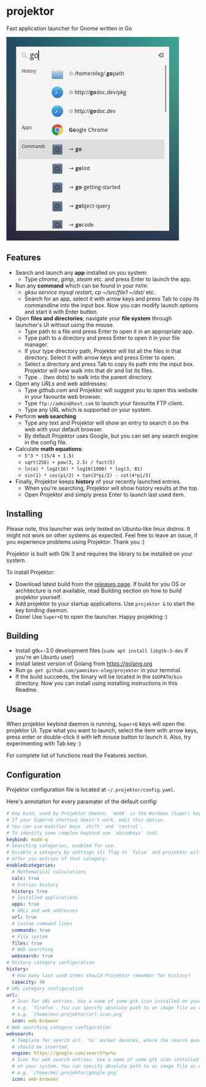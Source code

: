# projektor
Fast application launcher for Gnome written in Go

![Screenshot](/screenshots/03.png?raw=true)

## Features

* Search and launch any __app__ installed on you system:
  + Type _chrome_, _gimp_, _steam_ etc. and press Enter to launch the app.
* Run any __command__ which can be found in your `PATH`:
  + _gksu service mysql restart_, _cp ~/src/file1 ~/dst/_ etc.
  + Search for an app, select it with arrow keys and press Tab to copy its
    commandline into the input box. Now you can modify launch options and start
    it with Enter button.
* Open __files and directories__; navigate your __file system__ through launcher's
  UI without using the mouse.
  + Type path to a file and press Enter to open it in an appropriate app.
  + Type path to a directory and press Enter to open it in your file manager.
  + If your type directory path, Projektor will list all the files in that
    directory. Select it with arrow keys and press Enter to open.
  + Select a directory and press Tab to copy its path into the input box.
    Projektor will now walk into that dir and list its files.
  + Type .. (two dots) to walk into the parent directory.
* Open any _URLs_ and web addresses:
  + Type _github.com_ and Projektor will suggest you to open this website in your
    favourite web browser.
  + Type `ftp://admin@host.com` to launch your favourite FTP client.
  + Type any URL which is supported on your system.
* Perform __web searching__
  + Type any text and Projektor will show an entry to search it on the web with
    your default browser.
  + By default Projektor uses Google, but you can set any search engine in
    the config file.
* Calculate __math equations__:
  + `5^3 * (15/4 + 1.5)`
  + `sqrt(256) + pow(3, 2.5) / fact(5)`
  + `ln(e) * log2(16) * log10(1000) * log(3, 81)`
  + `sin(1) * cos(pi/2) + tan(3*pi/2) - cot(4*pi/3)`
* Finally, Projektor keeps __history__ of your recently launched entries.
  + When you're searching, Projektor will show history results at the top.
  + Open Projektor and simply press Enter to launch last used item.

## Installing

Please note, this launcher was only tested on Ubuntu-like linux distros. It might
not work on other systems as expected. Feel free to leave an issue, if you
experience problems using Projektor. Thank you :)

Projektor is built with Gtk 3 and requires the library to be installed on your system.

To install Projektor:

* Download latest build from the [releases page](https://github.com/yamnikov-oleg/projektor/releases).
  If build for you OS or architecture is not available, read Building section on
  how to build projektor yourself.
* Add projektor to your startup applications. Use `projektor &` to start the
  key binding daemon.
* Done! Use `Super+Q` to open the launcher. Happy projekting :)

## Building

* Install gtk+-3.0 development files (`sudo apt install libgtk-3-dev` if you're an Ubuntu user)
* Install latest version of Golang from https://golang.org
* Run `go get github.com/yamnikov-oleg/projektor` in your terminal.
* If the build succeeds, the binary will be located in the `$GOPATH/bin` directory.
  Now you can install using installing instructions in this Readme.

## Usage

When projektor keybind daemon is running, `Super+Q` keys will open the projektor
UI. Type what you want to launch, select the item with arrow keys, press enter
or double-click it with left mouse button to launch it. Also, try experimenting
with Tab key :)

For complete list of functions read the Features section.

## Configuration

Projektor configuration file is located at `~/.projektor/config.yaml`.

Here's annotation for every paramater of the default config:

```yaml
# Key bind, used by Projektor daemon. `mod4` is the Windows (Super) key.
# If your Super+Q shortcut doesn't work, edit this option.
# You can use modifier keys `shift` and `control`.
# To identify some complex keybind use `xbindkeys` tool.
keybind: mod4-q
# Searching categories, enabled for use.
# Disable a category by settings its flag to `false` and projektor will no longer
# offer you entries of that category.
enabledcategories:
  # Mathematical calculations
  calc: true
  # Entries history
  history: true
  # Installed applications
  apps: true
  # URLs and web addresses
  url: true
  # Custom command lines
  commands: true
  # File system
  files: true
  # Web searching
  websearch: true
# History category configuration
history:
  # How many last used items should Projektor remember for history?
  capacity: 40
# URL category configuration
url:
  # Icon for URL entries. Use a name of some gtk icon installed on your system,
  # e.g. `firefox`. You can specify absolute path to an image file as well,
  # e.g. `/home/me/.projektor/url-icon.png`
  icon: web-browser
# Web searching category configuration
websearch:
  # Template for search url. `%s` marker denotes, where the search query
  # should be inserted.
  engine: https://google.com/search?q=%s
  # Icon for web search entries. Use a name of some gtk icon installed
  # on your system. You can specify absolute path to an image file as well,
  # e.g. `/home/me/.projektor/google.png`
  icon: web-browser
```
